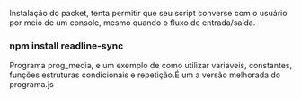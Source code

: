 Instalação do packet, tenta permitir que seu script converse com o usuário por meio de um console, mesmo quando o fluxo de entrada/saída.
### npm install readline-sync

Programa prog_media, e um exemplo de como utilizar variaveis, constantes, funções
estruturas condicionais e repetição.É um a versão melhorada do programa.js
